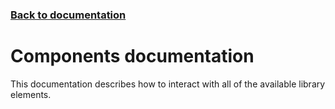### [Back to documentation](../README.md)

# Components documentation

This documentation describes how to interact with all of the available library elements.

